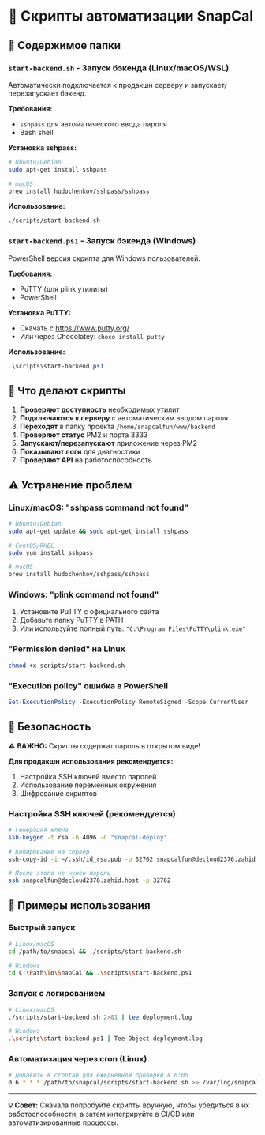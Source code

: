 # 🤖 Скрипты автоматизации SnapCal

## 📁 Содержимое папки

### `start-backend.sh` - Запуск бэкенда (Linux/macOS/WSL)
Автоматически подключается к продакшн серверу и запускает/перезапускает бэкенд.

**Требования:**
- `sshpass` для автоматического ввода пароля
- Bash shell

**Установка sshpass:**
```bash
# Ubuntu/Debian
sudo apt-get install sshpass

# macOS
brew install hudochenkov/sshpass/sshpass
```

**Использование:**
```bash
./scripts/start-backend.sh
```

### `start-backend.ps1` - Запуск бэкенда (Windows)
PowerShell версия скрипта для Windows пользователей.

**Требования:**
- PuTTY (для plink утилиты)
- PowerShell

**Установка PuTTY:**
- Скачать с https://www.putty.org/
- Или через Chocolatey: `choco install putty`

**Использование:**
```powershell
.\scripts\start-backend.ps1
```

## 🔧 Что делают скрипты

1. **Проверяют доступность** необходимых утилит
2. **Подключаются к серверу** с автоматическим вводом пароля
3. **Переходят** в папку проекта `/home/snapcalfun/www/backend`
4. **Проверяют статус** PM2 и порта 3333
5. **Запускают/перезапускают** приложение через PM2
6. **Показывают логи** для диагностики
7. **Проверяют API** на работоспособность

## ⚠️ Устранение проблем

### Linux/macOS: "sshpass command not found"
```bash
# Ubuntu/Debian
sudo apt-get update && sudo apt-get install sshpass

# CentOS/RHEL
sudo yum install sshpass

# macOS
brew install hudochenkov/sshpass/sshpass
```

### Windows: "plink command not found"
1. Установите PuTTY с официального сайта
2. Добавьте папку PuTTY в PATH
3. Или используйте полный путь: `"C:\Program Files\PuTTY\plink.exe"`

### "Permission denied" на Linux
```bash
chmod +x scripts/start-backend.sh
```

### "Execution policy" ошибка в PowerShell
```powershell
Set-ExecutionPolicy -ExecutionPolicy RemoteSigned -Scope CurrentUser
```

## 🔐 Безопасность

**⚠️  ВАЖНО:** Скрипты содержат пароль в открытом виде!

**Для продакшн использования рекомендуется:**
1. Настройка SSH ключей вместо паролей
2. Использование переменных окружения
3. Шифрование скриптов

### Настройка SSH ключей (рекомендуется)
```bash
# Генерация ключа
ssh-keygen -t rsa -b 4096 -C "snapcal-deploy"

# Копирование на сервер
ssh-copy-id -i ~/.ssh/id_rsa.pub -p 32762 snapcalfun@decloud2376.zahid.host

# После этого не нужен пароль
ssh snapcalfun@decloud2376.zahid.host -p 32762
```

## 📖 Примеры использования

### Быстрый запуск
```bash
# Linux/macOS
cd /path/to/snapcal && ./scripts/start-backend.sh

# Windows
cd C:\Path\To\SnapCal && .\scripts\start-backend.ps1
```

### Запуск с логированием
```bash
# Linux/macOS
./scripts/start-backend.sh 2>&1 | tee deployment.log

# Windows
.\scripts\start-backend.ps1 | Tee-Object deployment.log
```

### Автоматизация через cron (Linux)
```bash
# Добавить в crontab для ежедневной проверки в 6:00
0 6 * * * /path/to/snapcal/scripts/start-backend.sh >> /var/log/snapcal-deploy.log 2>&1
```

---

**💡 Совет:** Сначала попробуйте скрипты вручную, чтобы убедиться в их работоспособности, а затем интегрируйте в CI/CD или автоматизированные процессы. 